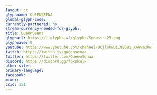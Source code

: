 ```yaml
---
layout: cc
glyphname: QUEENSEENA
global-glyph-code: 
currently-partnered: no
stream-currency-needed-for-glyph: 
title: QueenSeena
glyphurl: https://i.glyphs.wf/glyphs/Senastra23.png
glyphwave: 9
youtube: https://www.youtube.com/channel/UCjlnkwUiI9B58i_KAWVm3kw
twitch: https://twitch.tv/queensenaa
twitter: https://twitter.com/QueenSenaa
discord: https://discord.gg/foxskulk
other-site: 
primary-language: 
facebook: 
mixer: 
ccid: 151
---
```


